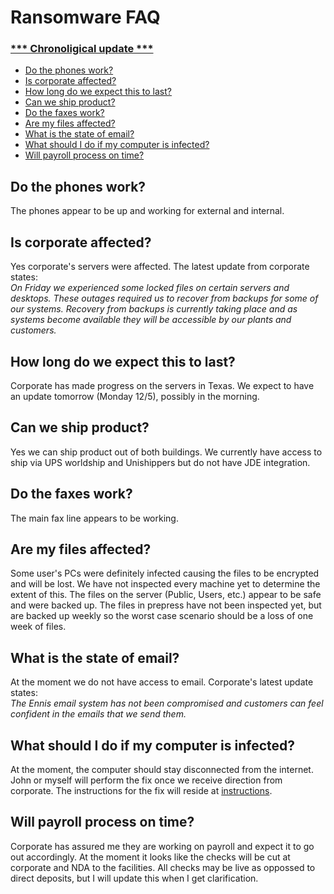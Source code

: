 # Ransomware FAQ

### [*** Chronoligical update ***](/chronological-update/README.md)

- [Do the phones work?](#do-the-phones-work)
- [Is corporate affected?](#is-corporate-affected)
- [How long do we expect this to last?](#how-long-do-we-expect-this-to-last)
- [Can we ship product?](#can-we-ship-product)
- [Do the faxes work?](#do-the-faxes-work)
- [Are my files affected?](#are-my-files-affected)
- [What is the state of email?](#what-is-the-state-of-email)
- [What should I do if my computer is infected?](#what-should-i-do-if-my-computer-is-infected)
- [Will payroll process on time?](#will-payroll-process-on-time)

## Do the phones work?
The phones appear to be up and working for external and internal.

## Is corporate affected?
Yes corporate's servers were affected.  The latest update from corporate states:<br />
*On Friday we experienced some locked files on certain servers and desktops.  These outages required us to recover from backups for some of our systems.  Recovery from backups is currently taking place and as systems become available they will be accessible by our plants and customers.*

## How long do we expect this to last?
Corporate has made progress on the servers in Texas.  We expect to have an update tomorrow (Monday 12/5), possibly in the morning.

## Can we ship product?
Yes we can ship product out of both buildings.  We currently have access to ship via UPS worldship and Unishippers but do not have JDE integration.

## Do the faxes work?
The main fax line appears to be working.

## Are my files affected?
Some user's PCs were definitely infected causing the files to be encrypted and will be lost.  We have not inspected every machine yet to determine the extent of this.  The files on the server (Public, Users, etc.) appear to be safe and were backed up.  The files in prepress have not been inspected yet, but are backed up weekly so the worst case scenario should be a loss of one week of files.

## What is the state of email?
At the moment we do not have access to email.  Corporate's latest update states:<br />
*The Ennis email system has not been compromised and customers can feel confident in the emails that we send them.*

## What should I do if my computer is infected?
At the moment, the computer should stay disconnected from the internet.  John or myself will perform the fix once we receive direction from corporate.  The instructions for the fix will reside at [instructions](/infected-instructions/README.md).

## Will payroll process on time?
Corporate has assured me they are working on payroll and expect it to go out accordingly.  At the moment it looks like the checks will be cut at corporate and NDA to the facilities.  All checks may be live as oppossed to direct deposits, but I will update this when I get clarification.

